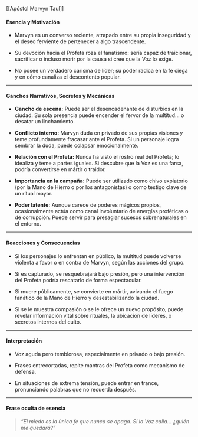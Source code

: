 
[[Apóstol Marvyn Taul]]
#### **Esencia y Motivación**

- Marvyn es un converso reciente, atrapado entre su propia inseguridad y el deseo ferviente de pertenecer a algo trascendente.
    
- Su devoción hacia el Profeta roza el fanatismo: sería capaz de traicionar, sacrificar o incluso morir por la causa si cree que la Voz lo exige.
    
- No posee un verdadero carisma de líder; su poder radica en la fe ciega y en cómo canaliza el descontento popular.
    

---

#### **Ganchos Narrativos, Secretos y Mecánicas**

- **Gancho de escena:** Puede ser el desencadenante de disturbios en la ciudad. Su sola presencia puede encender el fervor de la multitud… o desatar un linchamiento.
    
- **Conflicto interno:** Marvyn duda en privado de sus propias visiones y teme profundamente fracasar ante el Profeta. Si un personaje logra sembrar la duda, puede colapsar emocionalmente.
    
- **Relación con el Profeta:** Nunca ha visto el rostro real del Profeta; lo idealiza y teme a partes iguales. Si descubre que la Voz es una farsa, podría convertirse en mártir o traidor.
    
- **Importancia en la campaña:** Puede ser utilizado como chivo expiatorio (por la Mano de Hierro o por los antagonistas) o como testigo clave de un ritual mayor.
    
- **Poder latente:** Aunque carece de poderes mágicos propios, ocasionalmente actúa como canal involuntario de energías proféticas o de corrupción. Puede servir para presagiar sucesos sobrenaturales en el entorno.
    

---

#### **Reacciones y Consecuencias**

- Si los personajes lo enfrentan en público, la multitud puede volverse violenta a favor o en contra de Marvyn, según las acciones del grupo.
    
- Si es capturado, se resquebrajará bajo presión, pero una intervención del Profeta podría rescatarlo de forma espectacular.
    
- Si muere públicamente, se convierte en mártir, avivando el fuego fanático de la Mano de Hierro y desestabilizando la ciudad.
    
- Si se le muestra compasión o se le ofrece un nuevo propósito, puede revelar información vital sobre rituales, la ubicación de líderes, o secretos internos del culto.
    

---

#### **Interpretación**

- Voz aguda pero temblorosa, especialmente en privado o bajo presión.
    
- Frases entrecortadas, repite mantras del Profeta como mecanismo de defensa.
    
- En situaciones de extrema tensión, puede entrar en trance, pronunciando palabras que no recuerda después.
    

---

#### **Frase oculta de esencia**

> _“El miedo es la única fe que nunca se apaga. Si la Voz calla… ¿quién me quedará?”_